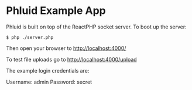 # Phluid Example App

Phluid is built on top of the ReactPHP socket server. To boot up the server:

    $ php ./server.php
    
Then open your browser to [http://localhost:4000/](http://localhost:4000)

To test file uploads go to [http://localhost:4000/upload](http://localhost:4000/upload)

The example login credentials are:

Username: admin
Password: secret
